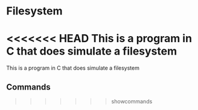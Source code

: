 # Filesystem
<<<<<<< HEAD
This is a program in C that does simulate a filesystem
=======
This is a program in C that does simulate a filesystem

## Commands
>>>>>>> showcommands
